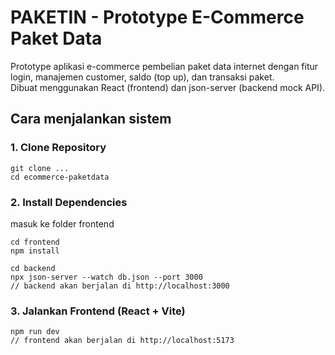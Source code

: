 # PAKETIN - Prototype E-Commerce Paket Data

Prototype aplikasi e-commerce pembelian paket data internet dengan fitur login, manajemen customer, saldo (top up), dan transaksi paket.  
Dibuat menggunakan React (frontend) dan json-server (backend mock API).

## Cara menjalankan sistem

### 1. Clone Repository
```terminal
git clone ...
cd ecommerce-paketdata
```

### 2. Install Dependencies
masuk ke folder frontend
```terminal
cd frontend
npm install

cd backend
npx json-server --watch db.json --port 3000
// backend akan berjalan di http://localhost:3000
```

### 3. Jalankan Frontend (React + Vite)
```terminal
npm run dev
// frontend akan berjalan di http://localhost:5173